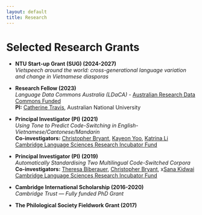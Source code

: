```yaml
---
layout: default
title: Research
---
```


# Selected Research Grants

- **NTU Start-up Grant (SUG) (2024-2027)**  
_Vietspeech around the world: cross-generational language variation and change in Vietnamese diasporas_

- **Research Fellow (2023)**  
  _Language Data Commons Australia (LDaCA)_ - [Australian Research Data Commons Funded](https://ardc.edu.au/project/language-data-commons-of-australia/)  
  **PI:** [Catherine Travis](https://researchportalplus.anu.edu.au/en/persons/catherine-travis), Australian National University

- **Principal Investigator (PI) (2021)**  
  _Using Tone to Predict Code-Switching in English-Vietnamese/Cantonese/Mandarin_  
  **Co-investigators:** [Christopher Bryant](https://chrisjbryant.github.io/), [Kayeon Yoo](https://www.phonetics.mmll.cam.ac.uk/staff/kayeon-yoo), [Katrina Li](https://www.phonetics.mmll.cam.ac.uk/staff/kechunkatrina-li)  
  [Cambridge Language Sciences Research Incubator Fund](https://www.languagesciences.cam.ac.uk/incubator)

- **Principal Investigator (PI) (2019)**  
  _Automatically Standardising Two Multilingual Code-Switched Corpora_  
  **Co-investigators:** [Theresa Biberauer](https://www.mmll.cam.ac.uk/dr-theresa-biberauer), [Christopher Bryant](https://chrisjbryant.github.io/), x[Sana Kidwai](https://sanakidwai.github.io/)  
  [Cambridge Language Sciences Research Incubator Fund](https://www.languagesciences.cam.ac.uk/incubator)

- **Cambridge International Scholarship (2016-2020)**  
  _Cambridge Trust — Fully funded PhD Grant_

- **The Philological Society Fieldwork Grant (2017)**